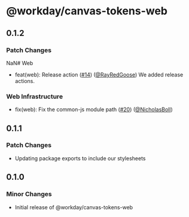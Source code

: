 # @workday/canvas-tokens-web

## 0.1.2

### Patch Changes

NaN# Web

- feat(web): Release action ([#14](https://github.com/RayRedGoose/canvas-tokens/pull/14))
  ([@RayRedGoose](https://github.com/RayRedGoose)) We added release actions.

### Web Infrastructure

- fix(web): Fix the common-js module path
  ([#20](https://github.com/RayRedGoose/canvas-tokens/pull/20))
  ([@NicholasBoll](https://github.com/NicholasBoll))

## 0.1.1

### Patch Changes

- Updating package exports to include our stylesheets

## 0.1.0

### Minor Changes

- Initial release of @workday/canvas-tokens-web

